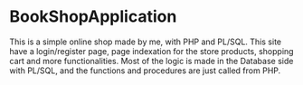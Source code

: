 # BookShopApplication
This is a simple online shop made by me, with PHP and PL/SQL. This site have a login/register page, page indexation for the store products, shopping cart and more functionalities. Most of the logic is made in the Database side with PL/SQL, and the functions and procedures are just called from PHP.
